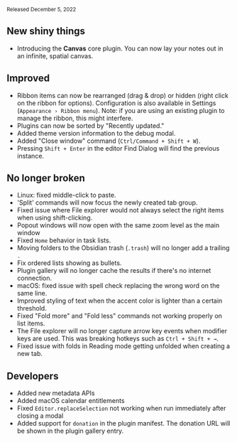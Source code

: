 <small>Released December 5, 2022</small>

## New shiny things

- Introducing the **Canvas** core plugin. You can now lay your notes out in an infinite, spatial canvas.

## Improved

- Ribbon items can now be rearranged (drag & drop) or hidden (right click on the ribbon for options). Configuration is also available in Settings (`Appearance › Ribbon menu`). Note: if you are using an existing plugin to manage the ribbon, this might interfere.
- Plugins can now be sorted by "Recently updated."
- Added theme version information to the debug modal.
- Added "Close window" command (`Ctrl/Command + Shift + W`).
- Pressing `Shift + Enter` in the editor Find Dialog will find the previous instance.

## No longer broken  

- Linux: fixed middle-click to paste.
- 'Split' commands will now focus the newly created tab group.
- Fixed issue where File explorer would not always select the right items when using shift-clicking.
- Popout windows will now open with the same zoom level as the main window
- Fixed `Home` behavior in task lists.
- Moving folders to the Obsidian trash (`.trash`) will no longer add a trailing `.`
- Fix ordered lists showing as bullets.
- Plugin gallery will no longer cache the results if there's no internet connection.
- macOS: fixed issue with spell check replacing the wrong word on the same line.
- Improved styling of text when the accent color is lighter than a certain threshold.
- Fixed "Fold more" and "Fold less" commands not working properly on list items.
- The File explorer will no longer capture arrow key events when modifier keys are used. This was breaking hotkeys such as `Ctrl + Shift + →`.
- Fixed issue with folds in Reading mode getting unfolded when creating a new tab.

## Developers

- Added new metadata APIs
- Added macOS calendar entitlements
- Fixed `Editor.replaceSelection` not working when run immediately after closing a modal
- Added support for `donation` in the plugin manifest. The donation URL will be shown in the plugin gallery entry.
